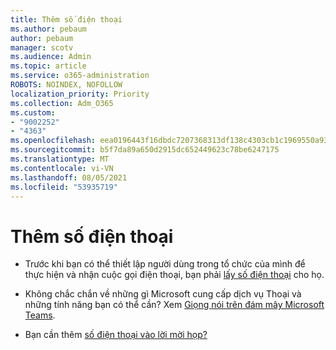 ```yaml
---
title: Thêm số điện thoại
ms.author: pebaum
author: pebaum
manager: scotv
ms.audience: Admin
ms.topic: article
ms.service: o365-administration
ROBOTS: NOINDEX, NOFOLLOW
localization_priority: Priority
ms.collection: Adm_O365
ms.custom:
- "9002252"
- "4363"
ms.openlocfilehash: eea0196443f16dbdc7207368313df138c4303cb1c1969550a9302a35cc6ed2df
ms.sourcegitcommit: b5f7da89a650d2915dc652449623c78be6247175
ms.translationtype: MT
ms.contentlocale: vi-VN
ms.lasthandoff: 08/05/2021
ms.locfileid: "53935719"
---
```

# <a name="add-phone-number"></a>Thêm số điện thoại

- Trước khi bạn có thể thiết lập người dùng trong tổ chức của mình để thực hiện và nhận cuộc gọi điện thoại, bạn phải [lấy số điện thoại](https://docs.microsoft.com/MicrosoftTeams/manage-phone-numbers-for-your-organization/) cho họ.

- Không chắc chắn về những gì Microsoft cung cấp dịch vụ Thoại và những tính năng bạn có thể cần? Xem [Giọng nói trên đám mây Microsoft Teams](https://docs.microsoft.com/MicrosoftTeams/cloud-voice-landing-page).

- Bạn cần thêm [số điện thoại vào lời mời họp?](https://docs.microsoft.com/MicrosoftTeams/set-the-phone-numbers-included-on-invites-in-teams)
